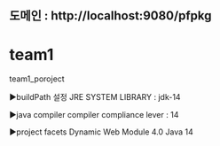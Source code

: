 ## 도메인 : http://localhost:9080/pfpkg  
# team1
team1_poroject

▶buildPath 설정 
JRE SYSTEM LIBRARY : jdk-14

▶java compiler 
compiler compliance lever : 14

▶project facets
Dynamic Web Module 4.0
Java 14
